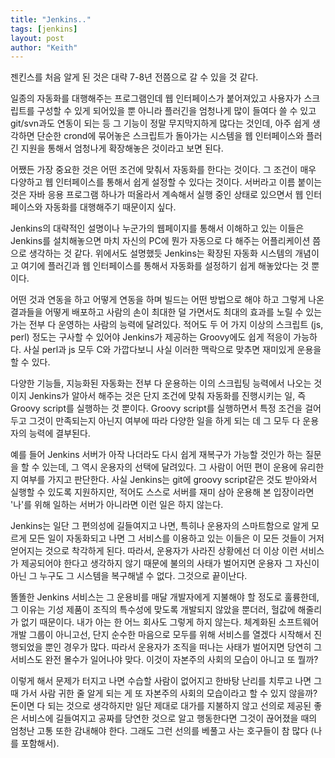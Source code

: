 ```yaml
---
title: "Jenkins.."
tags: [jenkins]
layout: post
author: "Keith"
---
```


젠킨스를 처음 알게 된 것은 대략 7-8년 전쯤으로 갈 수 있을 것 같다. 

일종의 자동화를 대행해주는 프로그램인데 웹 인터페이스가 붙어져있고 사용자가 스크립트를 구성할 수 있게 되어있을 뿐 아니라 플러긴을 엄청나게 많이 들여다 쓸 수 있고 git/svn과도 연동이 되는 등 그 기능이 정말 무지막지하게 많다는 것인데, 아주 쉽게 생각하면 단순한 crond에 묶어놓은 스크립트가 돌아가는 시스템을 웹 인터페이스와 플러긴 지원을 통해서 엄청나게 확장해놓은 것이라고 보면 된다.

어쨌든 가장 중요한 것은 어떤 조건에 맞춰서 자동화를 한다는 것이다. 그 조건이 매우 다양하고 웹 인터페이스를 통해서 쉽게 설정할 수 있다는 것이다. 서버라고 이름 붙이는 것은 자바 응용 프로그램 하나가 떠올라서 계속해서 실행 중인 상태로 있으면서 웹 인터페이스와 자동화를 대행해주기 때문이지 싶다. 

Jenkins의 대략적인 설명이나 누군가의 웹페이지를 통해서 이해하고 있는 이들은 Jenkins를 설치해놓으면 마치 자신의 PC에 뭔가 자동으로 다 해주는 어플리케이션 쯤으로 생각하는 것 같다. 위에서도 설명했듯 Jenkins는 확장된 자동화 시스템의 개념이고 여기에 플러긴과 웹 인터페이스를 통해서 자동화를 설정하기 쉽게 해놓았다는 것 뿐이다.

어떤 것과 연동을 하고 어떻게 연동을 하며 빌드는 어떤 방법으로 해야 하고 그렇게 나온 결과들을 어떻게 배포하고 사람의 손이 최대한 덜 가면서도 최대의 효과를 노릴 수 있는가는 전부 다 운영하는 사람의 능력에 달려있다. 적어도 두 어 가지 이상의 스크립트 (js, perl) 정도는 구사할 수 있어야 Jenkins가 제공하는 Groovy에도 쉽게 적응이 가능하다. 사실 perl과 js 모두 C와 가깝다보니 사실 이러한 맥락으로 맞추면 재미있게 운용을 할 수 있다.

다양한 기능들, 지능화된 자동화는 전부 다 운용하는 이의 스크립팅 능력에서 나오는 것이지 Jenkins가 알아서 해주는 것은 단지 조건에 맞춰 자동화를 진행시키는 일, 즉 Groovy script를 실행하는 것 뿐이다. Groovy script를 실행하면서 특정 조건을 걸어두고 그것이 만족되는지 아닌지 여부에 따라 다양한 일을 하게 되는 데 그 모두 다 운용자의 능력에 결부된다.

예를 들어 Jenkins 서버가 아작 나더라도 다시 쉽게 재복구가 가능할 것인가 하는 질문을 할 수 있는데, 그 역시 운용자의 선택에 달려있다. 그 사람이 어떤 편이 운용에 유리한지 여부를 가지고 판단한다. 사실 Jenkins는 git에 groovy script같은 것도 받아와서 실행할 수 있도록 지원하지만, 적어도 스스로 서버를 재미 삼아 운용해 본 입장이라면 '나'를 위해 일하는 서버가 아니라면 이런 일은 하지 않는다. 

Jenkins는 일단 그 편의성에 길들여지고 나면, 특히나 운용자의 스마트함으로 알게 모르게 모든 일이 자동화되고 나면 그 서비스를 이용하고 있는 이들은 이 모든 것들이 거저 얻어지는 것으로 착각하게 된다. 따라서, 운용자가 사라진 상황에선 더 이상 이런 서비스가 제공되어야 한다고 생각하지 않기 때문에 불의의 사태가 벌어지면 운용자 그 자신이 아닌 그 누구도 그 시스템을 복구해낼 수 없다. 그것으로 끝이난다.

똘똘한 Jenkins 서비스는 그 운용비를 매달 개발자에게 지불해야 할 정도로 훌륭한데, 그 이유는 기성 제품이 조직의 특수성에 맞도록 개발되지 않았을 뿐더러, 헐값에 해줄리가 없기 때문이다. 내가 아는 한 어느 회사도 그렇게 하지 않는다. 체계화된 소프트웨어 개발 그룹이 아니고선, 단지 순수한 마음으로 모두를 위해 서비스를 열겠다 시작해서 진행되었을 뿐인 경우가 많다. 따라서 운용자가 조직을 떠나는 사태가 벌어지면 당연히 그 서비스도 완전 몰수가 일어나야 맞다. 이것이 자본주의 사회의 모습이 아니고 또 뭘까?

이렇게 해서 문제가 터지고 나면 수습할 사람이 없어지고 한바탕 난리를 치루고 나면 그 때 가서 사람 귀한 줄 알게 되는 게 또 자본주의 사회의 모습이라고 할 수 있지 않을까? 돈이면 다 되는 것으로 생각하지만 일단 제대로 대가를 지불하지 않고 선의로 제공된 좋은 서비스에 길들여지고 공짜를 당연한 것으로 알고 행동한다면 그것이 끊어졌을 때의 엄청난 고통 또한 감내해야 한다. 그래도 그런 선의를 베풀고 사는 호구들이 참 많다 (나를 포함해서). 